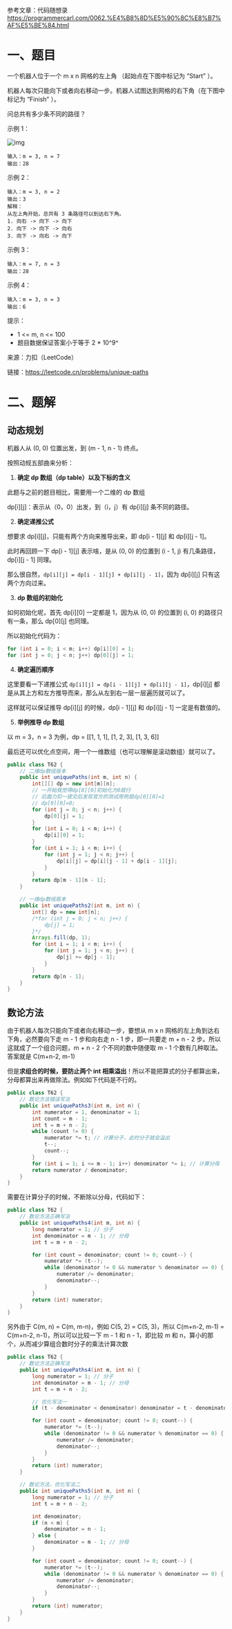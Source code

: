 参考文章：代码随想录<https://programmercarl.com/0062.%E4%B8%8D%E5%90%8C%E8%B7%AF%E5%BE%84.html>

#  一、题目

一个机器人位于一个 m x n 网格的左上角 （起始点在下图中标记为 “Start” ）。

机器人每次只能向下或者向右移动一步。机器人试图达到网格的右下角（在下图中标记为 “Finish” ）。

问总共有多少条不同的路径？

示例 1：

![img](https://pic.leetcode.cn/1697422740-adxmsI-image.png)

```
输入：m = 3, n = 7
输出：28
```

示例 2：

```
输入：m = 3, n = 2
输出：3
解释：
从左上角开始，总共有 3 条路径可以到达右下角。
1. 向右 -> 向下 -> 向下
2. 向下 -> 向下 -> 向右
3. 向下 -> 向右 -> 向下
```

示例 3：

```
输入：m = 7, n = 3
输出：28
```

示例 4：

```
输入：m = 3, n = 3
输出：6
```


提示：

*  1 <= m, n <= 100
* 题目数据保证答案小于等于 2 * 10^9^

来源：力扣（LeetCode）

链接：<https://leetcode.cn/problems/unique-paths>

# 二、题解

## 动态规划

机器人从 (0, 0) 位置出发，到 (m - 1, n - 1) 终点。

按照动规五部曲来分析：

1. **确定 dp 数组（dp table）以及下标的含义**

此题与之前的题目相比，需要用一个二维的 dp 数组

dp[i]\[j]：表示从（0，0）出发，到（i，j）有 dp[i]\[j] 条不同的路径。

2. **确定递推公式**

想要求 dp[i]\[j]，只能有两个方向来推导出来，即 dp[i - 1]\[j] 和 dp[i]\[j - 1]。

此时再回顾一下 dp[i - 1]\[j] 表示啥，是从 (0, 0) 的位置到 (i - 1,  j) 有几条路径，dp[i]\[j - 1] 同理。

那么很自然，`dp[i][j] = dp[i - 1][j] + dp[i][j - 1]`，因为 dp[i]\[j] 只有这两个方向过来。

3. **dp 数组的初始化**

如何初始化呢，首先 dp[i]\[0] 一定都是 1，因为从 (0, 0) 的位置到 (i, 0) 的路径只有一条，那么 dp[0]\[j] 也同理。

所以初始化代码为：

```java
for (int i = 0; i < m; i++) dp[i][0] = 1;
for (int j = 0; j < n; j++) dp[0][j] = 1;
```

4. **确定遍历顺序**

这里要看一下递推公式 `dp[i][j] = dp[i - 1][j] + dp[i][j - 1]`，dp[i]\[j] 都是从其上方和左方推导而来，那么从左到右一层一层遍历就可以了。

这样就可以保证推导 dp[i]\[j] 的时候，dp[i - 1]\[j] 和 dp[i]\[j - 1] 一定是有数值的。

5. **举例推导 dp 数组**

以 m = 3，n = 3 为例，dp = [[1, 1, 1], [1, 2, 3], [1, 3, 6]]

最后还可以优化点空间，用一个一维数组（也可以理解是滚动数组）就可以了。

```java
public class T62 {
    // 二维dp数组版本
    public int uniquePaths(int m, int n) {
        int[][] dp = new int[m][n];
        // 一开始我觉得dp[0][0]初始化为0就行
        // 后面力扣一提交后发现官方的测试用例是dp[0][0]=1
        // dp[0][0]=0;
        for (int j = 0; j < n; j++) {
            dp[0][j] = 1;
        }
        for (int i = 0; i < m; i++) {
            dp[i][0] = 1;
        }
        for (int i = 1; i < m; i++) {
            for (int j = 1; j < n; j++) {
                dp[i][j] = dp[i][j - 1] + dp[i - 1][j];
            }
        }
        return dp[m - 1][n - 1];
    }

    // 一维dp数组版本
    public int uniquePaths2(int m, int n) {
        int[] dp = new int[n];
        /*for (int j = 0; j < n; j++) {
            dp[j] = 1;
        }*/
        Arrays.fill(dp, 1);
        for (int i = 1; i < m; i++) {
            for (int j = 1; j < n; j++) {
                dp[j] += dp[j - 1];
            }
        }
        return dp[n - 1];
    }
}
```

## 数论方法

由于机器人每次只能向下或者向右移动一步，要想从 m x n 网格的左上角到达右下角，必然要向下走 m - 1 步和向右走 n - 1 步，即一共要走 m + n - 2 步。所以这就成了一个组合问题，m + n - 2 个不同的数中随便取 m - 1 个数有几种取法。答案就是 C(m+n-2, m-1)

但是**求组合的时候，要防止两个 int 相乘溢出**！所以不能把算式的分子都算出来，分母都算出来再做除法。例如如下代码是不行的。

```java
public class T62 {
    // 数论方法错误写法
    public int uniquePaths3(int m, int n) {
        int numerator = 1, denominator = 1;
        int count = m - 1;
        int t = m + n - 2;
        while (count != 0) {
            numerator *= t; // 计算分子，此时分子就会溢出
            t--;
            count--;
        }
        for (int i = 1; i <= m - 1; i++) denominator *= i; // 计算分母
        return numerator / denominator;
    }
}
```

需要在计算分子的时候，不断除以分母，代码如下：

```java
public class T62 {
    // 数论方法正确写法
    public int uniquePaths4(int m, int n) {
        long numerator = 1; // 分子
        int denominator = m - 1; // 分母
        int t = m + n - 2;

        for (int count = denominator; count != 0; count--) {
            numerator *= (t--);
            while (denominator != 0 && numerator % denominator == 0) {
                numerator /= denominator;
                denominator--;
            }
        }
        return (int) numerator;
    }
}
```

另外由于 C(m, n) = C(m, m-n)，例如 C(5, 2) = C(5, 3)，所以 C(m+n-2, m-1) = C(m+n-2, n-1)，所以可以比较一下 m - 1 和 n - 1，即比较 m 和 n，算小的那个，从而减少算组合数时分子的乘法计算次数

```java
public class T62 {
    // 数论方法正确写法
    public int uniquePaths4(int m, int n) {
        long numerator = 1; // 分子
        int denominator = m - 1; // 分母
        int t = m + n - 2;

        // 优化写法一
        if (t - denominator < denominator) denominator = t - denominator;

        for (int count = denominator; count != 0; count--) {
            numerator *= (t--);
            while (denominator != 0 && numerator % denominator == 0) {
                numerator /= denominator;
                denominator--;
            }
        }
        return (int) numerator;
    }

    // 数论方法，优化写法二
    public int uniquePaths5(int m, int n) {
        long numerator = 1; // 分子
        int t = m + n - 2;

        int denominator;
        if (n < m) {
            denominator = n - 1;
        } else {
            denominator = m - 1; // 分母
        }

        for (int count = denominator; count != 0; count--) {
            numerator *= (t--);
            while (denominator != 0 && numerator % denominator == 0) {
                numerator /= denominator;
                denominator--;
            }
        }
        return (int) numerator;
    }
}
```

